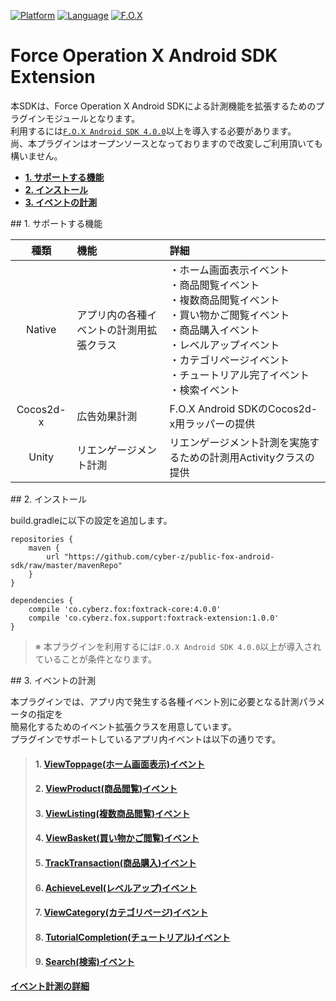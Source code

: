 [![Platform](http://img.shields.io/badge/platform-Android-green.svg?style=flat)](https://developer.android.com)
[![Language](http://img.shields.io/badge/language-java-red.svg?style=flat)](https://java.com)
[![F.O.X](http://img.shields.io/badge/F.O.X%20SDK-4.0.0%20〜-blue.svg?style=flat)](https://github.com/cyber-z/public-fox-android-sdk/blob/master/4.x/lang/ja/README.md)

# Force Operation X Android SDK Extension

本SDKは、Force Operation X Android SDKによる計測機能を拡張するためのプラグインモジュールとなります。<br>
利用するには[`F.O.X Android SDK 4.0.0`](https://github.com/cyber-z/public-fox-android-sdk/blob/master/4.x/lang/ja/README.md)以上を導入する必要があります。<br>
尚、本プラグインはオープンソースとなっておりますので改変しご利用頂いても構いません。

* **[1. サポートする機能](#support_functions)**
* **[2. インストール](#install_module)**
* **[3. イベントの計測](#event_extension)**

<div id="support_functions"></div>
## 1. サポートする機能

|種類|機能|詳細|
|:---:|:---|:---|
|Native|アプリ内の各種イベントの計測用拡張クラス|・ホーム画面表示イベント<br>・商品閲覧イベント<br>・複数商品閲覧イベント<br>・買い物かご閲覧イベント<br>・商品購入イベント<br>・レベルアップイベント<br>・カテゴリページイベント<br>・チュートリアル完了イベント<br>・検索イベント|
|Cocos2d-x|広告効果計測|F.O.X Android SDKのCocos2d-x用ラッパーの提供|
|Unity|リエンゲージメント計測|リエンゲージメント計測を実施するための計測用Activityクラスの提供|

<div id="install_module"></div>
## 2. インストール

build.gradleに以下の設定を追加します。

```
repositories {
    maven {
        url "https://github.com/cyber-z/public-fox-android-sdk/raw/master/mavenRepo"
    }
}

dependencies {
    compile 'co.cyberz.fox:foxtrack-core:4.0.0'
    compile 'co.cyberz.fox.support:foxtrack-extension:1.0.0'
}
```

> ※ 本プラグインを利用するには`F.O.X Android SDK 4.0.0`以上が導入されていることが条件となります。

<div id="event_extension"></div>
## 3. イベントの計測

本プラグインでは、アプリ内で発生する各種イベント別に必要となる計測パラメータの指定を<br>
簡易化するためのイベント拡張クラスを用意しています。<br>
プラグインでサポートしているアプリ内イベントは以下の通りです。

> #### 1. [ViewToppage(ホーム画面表示)イベント](./track_events/01_view_toppage/README.md)
> #### 2. [ViewProduct(商品閲覧)イベント](./track_events/02_view_product/README.md)
> #### 3. [ViewListing(複数商品閲覧)イベント](./track_events/03_view_listing/README.md)
> #### 4. [ViewBasket(買い物かご閲覧)イベント](./track_events/04_view_basket/README.md)
> #### 5. [TrackTransaction(商品購入)イベント](./track_events/05_track_transaction/README.md)
> #### 6. [AchieveLevel(レベルアップ)イベント](./track_events/06_achieve_level/README.md)
> #### 7. [ViewCategory(カテゴリページ)イベント](./track_events/07_view_category/README.md)
> #### 8. [TutorialCompletion(チュートリアル)イベント](./track_events/08_tutorial_completion/README.md)
> #### 9. [Search(検索)イベント](./track_events/09_search/README.md)

[**イベント計測の詳細**](./track_events/README.md)

